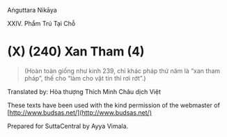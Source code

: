 Aṅguttara Nikāya

XXIV. Phẩm Trú Tại Chỗ

# (X) (240) Xan Tham (4)

> (Hoàn toàn giống như kinh 239, chỉ khác pháp thứ năm là “xan tham pháp”, thế cho “làm cho vật tín thí rơi rớt”.)

Translated by: Hòa thượng Thích Minh Châu dịch Việt

These texts have been used with the kind permission of the webmaster of [http://www.budsas.net/](http://www.budsas.net/)

Prepared for SuttaCentral by Ayya Vimala.
